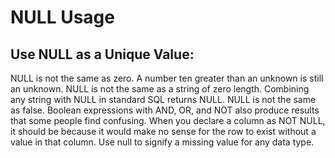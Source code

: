 # NULL Usage


## Use NULL as a Unique Value:   
NULL is not the same as zero. A number ten greater than an unknown is still an unknown.
NULL is not the same as a string of zero length.
Combining any string with NULL in standard SQL returns NULL.
NULL is not the same as false. Boolean expressions with AND, OR, and NOT also produce
results that some people find confusing.
When you declare a column as NOT NULL, it should be because it would make no sense
for the row to exist without a value in that column.
Use null to signify a missing value for any data type.

